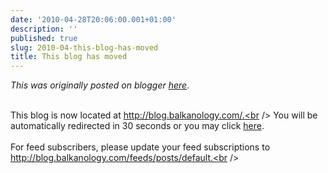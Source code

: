 ```yaml
---
date: '2010-04-28T20:06:00.001+01:00'
description: ''
published: true
slug: 2010-04-this-blog-has-moved
title: This blog has moved
---
```


*This was originally posted on blogger [here](https://blog.balkanology.com/2010/04/this-blog-has-moved.html)*.

<br />       This blog is now located at http://blog.balkanology.com/.<br />       You will be automatically redirected in 30 seconds or you may click <a href="http://blog.balkanology.com/">here</a>.<br /><br />       For feed subscribers, please update your feed subscriptions to<br />       http://blog.balkanology.com/feeds/posts/default.<br />